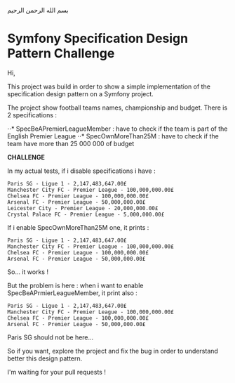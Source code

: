 بسم الله الرحمن الرحيم

Symfony Specification Design Pattern Challenge
==============================================

Hi,

This project was build in order to show a simple implementation of the specification design pattern on a Symfony project.

The project show football teams names, championship and budget.
There is 2 specifications :


⋅⋅* SpecBeAPremierLeagueMember : have to check if the team is part of the English Premier League
⋅⋅* SpecOwnMoreThan25M : have to check if the team have more than 25 000 000 of budget
    
**CHALLENGE**
    

In my actual tests, if i disable specifications i have :

    Paris SG - Ligue 1 - 2,147,483,647.00£
    Manchester City FC - Premier League - 100,000,000.00£
    Chelsea FC - Premier League - 100,000,000.00£
    Arsenal FC - Premier League - 50,000,000.00£
    Leicester City - Premier League - 20,000,000.00£
    Crystal Palace FC - Premier League - 5,000,000.00£

If i enable SpecOwnMoreThan25M one, it prints :

    Paris SG - Ligue 1 - 2,147,483,647.00£
    Manchester City FC - Premier League - 100,000,000.00£
    Chelsea FC - Premier League - 100,000,000.00£
    Arsenal FC - Premier League - 50,000,000.00£

So... it works !

But the problem is here : when i want to enable SpecBeAPrmierLeagueMember, it print also :

    Paris SG - Ligue 1 - 2,147,483,647.00£
    Manchester City FC - Premier League - 100,000,000.00£
    Chelsea FC - Premier League - 100,000,000.00£
    Arsenal FC - Premier League - 50,000,000.00£
    
Paris SG should not be here...

So if you want, explore the project and fix the bug in order to understand better this design pattern.

I'm waiting for your pull requests !


